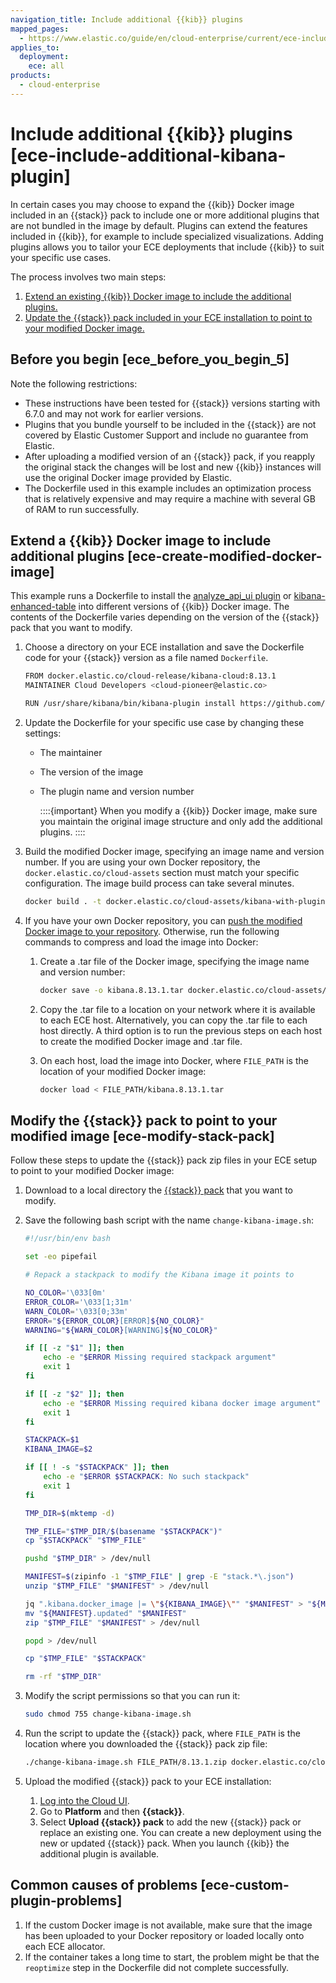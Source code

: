 ```yaml
---
navigation_title: Include additional {{kib}} plugins
mapped_pages:
  - https://www.elastic.co/guide/en/cloud-enterprise/current/ece-include-additional-kibana-plugin.html
applies_to:
  deployment:
    ece: all
products:
  - cloud-enterprise
---
```


# Include additional {{kib}} plugins [ece-include-additional-kibana-plugin]

In certain cases you may choose to expand the {{kib}} Docker image included in an {{stack}} pack to include one or more additional plugins that are not bundled in the image by default. Plugins can extend the features included in {{kib}}, for example to include specialized visualizations. Adding plugins allows you to tailor your ECE deployments that include {{kib}} to suit your specific use cases.

The process involves two main steps:

1. [Extend an existing {{kib}} Docker image to include the additional plugins.](#ece-create-modified-docker-image)
2. [Update the {{stack}} pack included in your ECE installation to point to your modified Docker image.](#ece-modify-stack-pack)


## Before you begin [ece_before_you_begin_5]

Note the following restrictions:

* These instructions have been tested for {{stack}} versions starting with 6.7.0 and may not work for earlier versions.
* Plugins that you bundle yourself to be included in the {{stack}} are not covered by Elastic Customer Support and include no guarantee from Elastic.
* After uploading a modified version of an {{stack}} pack, if you reapply the original stack the changes will be lost and new {{kib}} instances will use the original Docker image provided by Elastic.
* The Dockerfile used in this example includes an optimization process that is relatively expensive and may require a machine with several GB of RAM to run successfully.


## Extend a {{kib}} Docker image to include additional plugins [ece-create-modified-docker-image]

This example runs a Dockerfile to install the [analyze_api_ui plugin](https://github.com/johtani/analyze-api-ui-plugin) or [kibana-enhanced-table](https://github.com/fbaligand/kibana-enhanced-table) into different versions of {{kib}} Docker image. The contents of the Dockerfile varies depending on the version of the {{stack}} pack that you want to modify.

1. Choose a directory on your ECE installation and save the Dockerfile code for your {{stack}} version as a file named  `Dockerfile`.

    ```sh
    FROM docker.elastic.co/cloud-release/kibana-cloud:8.13.1
    MAINTAINER Cloud Developers <cloud-pioneer@elastic.co>

    RUN /usr/share/kibana/bin/kibana-plugin install https://github.com/fbaligand/kibana-enhanced-table/releases/download/v1.14.0/enhanced-table-1.14.0_8.13.1.zip
    ```

2. Update the Dockerfile for your specific use case by changing these settings:

    * The maintainer
    * The version of the image
    * The plugin name and version number

        ::::{important}
        When you modify a {{kib}} Docker image, make sure you maintain the original image structure and only add the additional plugins.
        ::::

3. Build the modified Docker image, specifying an image name and version number. If you are using your own Docker repository, the `docker.elastic.co/cloud-assets` section must match your specific configuration. The image build process can take several minutes.

    ```sh
    docker build . -t docker.elastic.co/cloud-assets/kibana-with-plugin:8.13.1
    ```

4. If you have your own Docker repository, you can [push the modified Docker image to your repository](ece-install-offline-no-registry.md). Otherwise, run the following commands to compress and load the image into Docker:

    1. Create a .tar file of the Docker image, specifying the image name and version number:

        ```sh
        docker save -o kibana.8.13.1.tar docker.elastic.co/cloud-assets/kibana-with-plugin:8.13.1
        ```

    2. Copy the .tar file to a location on your network where it is available to each ECE host. Alternatively, you can copy the .tar file to each host directly. A third option is to run the previous steps on each host to create the modified Docker image and .tar file.
    3. On each host, load the image into Docker, where `FILE_PATH` is the location of your modified Docker image:

        ```sh
        docker load < FILE_PATH/kibana.8.13.1.tar
        ```



## Modify the {{stack}} pack to point to your modified image [ece-modify-stack-pack]

Follow these steps to update the {{stack}} pack zip files in your ECE setup to point to your modified Docker image:

1. Download to a local directory the [{{stack}} pack](manage-elastic-stack-versions.md) that you want to modify.
2. Save the following bash script with the name `change-kibana-image.sh`:

    ```sh
    #!/usr/bin/env bash

    set -eo pipefail

    # Repack a stackpack to modify the Kibana image it points to

    NO_COLOR='\033[0m'
    ERROR_COLOR='\033[1;31m'
    WARN_COLOR='\033[0;33m'
    ERROR="${ERROR_COLOR}[ERROR]${NO_COLOR}"
    WARNING="${WARN_COLOR}[WARNING]${NO_COLOR}"

    if [[ -z "$1" ]]; then
        echo -e "$ERROR Missing required stackpack argument"
        exit 1
    fi

    if [[ -z "$2" ]]; then
        echo -e "$ERROR Missing required kibana docker image argument"
        exit 1
    fi

    STACKPACK=$1
    KIBANA_IMAGE=$2

    if [[ ! -s "$STACKPACK" ]]; then
        echo -e "$ERROR $STACKPACK: No such stackpack"
        exit 1
    fi

    TMP_DIR=$(mktemp -d)

    TMP_FILE="$TMP_DIR/$(basename "$STACKPACK")"
    cp "$STACKPACK" "$TMP_FILE"

    pushd "$TMP_DIR" > /dev/null

    MANIFEST=$(zipinfo -1 "$TMP_FILE" | grep -E "stack.*\.json")
    unzip "$TMP_FILE" "$MANIFEST" > /dev/null

    jq ".kibana.docker_image |= \"${KIBANA_IMAGE}\"" "$MANIFEST" > "${MANIFEST}.updated"
    mv "${MANIFEST}.updated" "$MANIFEST"
    zip "$TMP_FILE" "$MANIFEST" > /dev/null

    popd > /dev/null

    cp "$TMP_FILE" "$STACKPACK"

    rm -rf "$TMP_DIR"
    ```

3. Modify the script permissions so that you can run it:

    ```sh
    sudo chmod 755 change-kibana-image.sh
    ```

4. Run the script to update the {{stack}} pack, where `FILE_PATH` is the location where you downloaded the {{stack}} pack zip file:

    ```sh
    ./change-kibana-image.sh FILE_PATH/8.13.1.zip docker.elastic.co/cloud-assets/kibana-with-plugin:8.13.1
    ```

5. Upload the modified {{stack}} pack to your ECE installation:

    1. [Log into the Cloud UI](log-into-cloud-ui.md).
    2. Go to **Platform** and then **{{stack}}**.
    3. Select **Upload {{stack}} pack** to add the new {{stack}} pack or replace an existing one. You can create a new deployment using the new or updated {{stack}} pack. When you launch {{kib}} the additional plugin is available.



## Common causes of problems [ece-custom-plugin-problems]

1. If the custom Docker image is not available, make sure that the image has been uploaded to your Docker repository or loaded locally onto each ECE allocator.
2. If the container takes a long time to start, the problem might be that the `reoptimize` step in the Dockerfile did not complete successfully.

